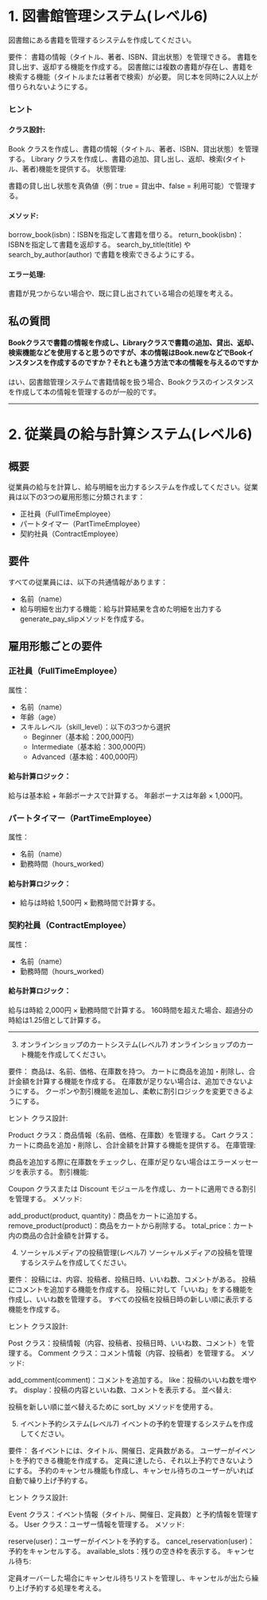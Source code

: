 # 1. 図書館管理システム(レベル6)
図書館にある書籍を管理するシステムを作成してください。

要件：
書籍の情報（タイトル、著者、ISBN、貸出状態）を管理できる。
書籍を貸し出す、返却する機能を作成する。
図書館には複数の書籍が存在し、書籍を検索する機能（タイトルまたは著者で検索）が必要。
同じ本を同時に2人以上が借りられないようにする。

### ヒント
#### クラス設計:

Book クラスを作成し、書籍の情報（タイトル、著者、ISBN、貸出状態）を管理する。
Library クラスを作成し、書籍の追加、貸し出し、返却、検索(タイトル、著者)機能を提供する。
状態管理:

書籍の貸し出し状態を真偽値（例：true = 貸出中、false = 利用可能）で管理する。
#### メソッド:

borrow_book(isbn)：ISBNを指定して書籍を借りる。
return_book(isbn)：ISBNを指定して書籍を返却する。
search_by_title(title) や search_by_author(author) で書籍を検索できるようにする。
#### エラー処理:

書籍が見つからない場合や、既に貸し出されている場合の処理を考える。

## 私の質問
#### Bookクラスで書籍の情報を作成し、Libraryクラスで書籍の追加、貸出、返却、検索機能などを使用すると思うのですが、本の情報はBook.newなどでBookインスタンスを作成するのですか？それとも違う方法で本の情報を与えるのですか

はい、図書館管理システムで書籍情報を扱う場合、Bookクラスのインスタンスを作成して本の情報を管理するのが一般的です。

---

# 2. 従業員の給与計算システム(レベル6)

## 概要
従業員の給与を計算し、給与明細を出力するシステムを作成してください。従業員は以下の3つの雇用形態に分類されます：

* 正社員（FullTimeEmployee）
* パートタイマー（PartTimeEmployee）
* 契約社員（ContractEmployee）
## 要件
すべての従業員には、以下の共通情報があります：

* 名前（name）
* 給与明細を出力する機能：給与計算結果を含めた明細を出力するgenerate_pay_slipメソッドを作成する。
## 雇用形態ごとの要件
### 正社員（FullTimeEmployee）
属性：

* 名前（name）
* 年齢（age）
* スキルレベル（skill_level）：以下の3つから選択
    * Beginner（基本給：200,000円）
    * Intermediate（基本給：300,000円）
    * Advanced（基本給：400,000円）
#### 給与計算ロジック：

給与は基本給 + 年齢ボーナスで計算する。
年齢ボーナスは年齢 × 1,000円。

### パートタイマー（PartTimeEmployee）
属性：

* 名前（name）
* 勤務時間（hours_worked）
#### 給与計算ロジック：

* 給与は時給 1,500円 × 勤務時間で計算する。
### 契約社員（ContractEmployee）
属性：

* 名前（name）
* 勤務時間（hours_worked）
#### 給与計算ロジック：

給与は時給 2,000円 × 勤務時間で計算する。
160時間を超えた場合、超過分の時給は1.25倍として計算する。


---

3. オンラインショップのカートシステム(レベル7)
オンラインショップのカート機能を作成してください。

要件：
商品は、名前、価格、在庫数を持つ。
カートに商品を追加・削除し、合計金額を計算する機能を作成する。
在庫数が足りない場合は、追加できないようにする。
クーポンや割引機能を追加し、柔軟に割引ロジックを変更できるようにする。

ヒント
クラス設計:

Product クラス：商品情報（名前、価格、在庫数）を管理する。
Cart クラス：カートに商品を追加・削除し、合計金額を計算する機能を提供する。
在庫管理:

商品を追加する際に在庫数をチェックし、在庫が足りない場合はエラーメッセージを表示する。
割引機能:

Coupon クラスまたは Discount モジュールを作成し、カートに適用できる割引を管理する。
メソッド:

add_product(product, quantity)：商品をカートに追加する。
remove_product(product)：商品をカートから削除する。
total_price：カート内の商品の合計金額を計算する。

4. ソーシャルメディアの投稿管理(レベル7)
ソーシャルメディアの投稿を管理するシステムを作成してください。

要件：
投稿には、内容、投稿者、投稿日時、いいね数、コメントがある。
投稿にコメントを追加する機能を作成する。
投稿に対して「いいね」をする機能を作成し、いいね数を管理する。
すべての投稿を投稿日時の新しい順に表示する機能を作成する。

ヒント
クラス設計:

Post クラス：投稿情報（内容、投稿者、投稿日時、いいね数、コメント）を管理する。
Comment クラス：コメント情報（内容、投稿者）を管理する。
メソッド:

add_comment(comment)：コメントを追加する。
like：投稿のいいね数を増やす。
display：投稿の内容といいね数、コメントを表示する。
並べ替え:

投稿を新しい順に並べ替えるために sort_by メソッドを使用する。


5. イベント予約システム(レベル7)
イベントの予約を管理するシステムを作成してください。

要件：
各イベントには、タイトル、開催日、定員数がある。
ユーザーがイベントを予約できる機能を作成する。
定員に達したら、それ以上予約できないようにする。
予約のキャンセル機能も作成し、キャンセル待ちのユーザーがいれば自動で繰り上げ予約する。

ヒント
クラス設計:

Event クラス：イベント情報（タイトル、開催日、定員数）と予約情報を管理する。
User クラス：ユーザー情報を管理する。
メソッド:

reserve(user)：ユーザーがイベントを予約する。
cancel_reservation(user)：予約をキャンセルする。
available_slots：残りの空き枠を表示する。
キャンセル待ち:

定員オーバーした場合にキャンセル待ちリストを管理し、キャンセルが出たら繰り上げ予約する処理を考える。
